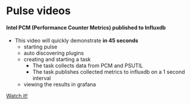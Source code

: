 # Pulse videos 

#### Intel PCM (Performance Counter Metrics) published to Influxdb

- This video will quickly demonstrate **in 45 seconds** 
    + starting pulse
    + auto discovering plugins
    + creating and starting a task
        * The task collects data from PCM and PSUTIL
        * The task publishes collected metrics to influxdb on a 1 second interval
    + viewing the results in grafana

[Watch it!](https://objectstorage-us-nw-in.icloud.intel.com/v1/AUTH_365110c0a02242919e50ffb4dc241543/pulse/pulse-pcm-grafana-influxdb.mp4)
